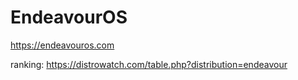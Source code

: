 # EndeavourOS
https://endeavouros.com

ranking: https://distrowatch.com/table.php?distribution=endeavour
